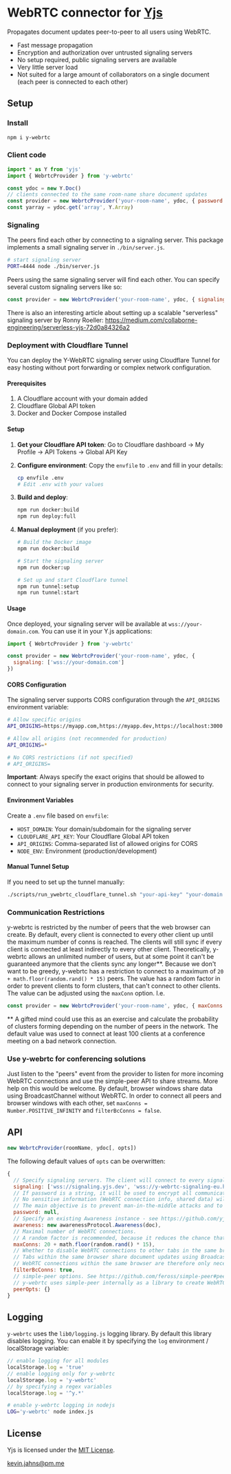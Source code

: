 # WebRTC connector for [Yjs](https://github.com/yjs/yjs)

Propagates document updates peer-to-peer to all users using WebRTC.

* Fast message propagation
* Encryption and authorization over untrusted signaling servers
* No setup required, public signaling servers are available
* Very little server load
* Not suited for a large amount of collaborators on a single document (each peer is connected to each other)

## Setup

### Install

```sh
npm i y-webrtc
```

### Client code

```js
import * as Y from 'yjs'
import { WebrtcProvider } from 'y-webrtc'

const ydoc = new Y.Doc()
// clients connected to the same room-name share document updates
const provider = new WebrtcProvider('your-room-name', ydoc, { password: 'optional-room-password' })
const yarray = ydoc.get('array', Y.Array)
```

### Signaling

The peers find each other by connecting to a signaling server. This package implements a small signaling server in `./bin/server.js`.

```sh
# start signaling server
PORT=4444 node ./bin/server.js
```

Peers using the same signaling server will find each other. You can specify several custom signaling servers like so:

```js
const provider = new WebrtcProvider('your-room-name', ydoc, { signaling: ['wss://y-webrtc-ckynwnzncc.now.sh', 'ws://localhost:4444'] })
```

There is also an interesting article about setting up a scalable "serverless" signaling server by Ronny Roeller: https://medium.com/collaborne-engineering/serverless-yjs-72d0a84326a2

### Deployment with Cloudflare Tunnel

You can deploy the Y-WebRTC signaling server using Cloudflare Tunnel for easy hosting without port forwarding or complex network configuration.

#### Prerequisites

1. A Cloudflare account with your domain added
2. Cloudflare Global API token
3. Docker and Docker Compose installed

#### Setup

1. **Get your Cloudflare API token**: Go to Cloudflare dashboard → My Profile → API Tokens → Global API Key

2. **Configure environment**: Copy the `envfile` to `.env` and fill in your details:
   ```bash
   cp envfile .env
   # Edit .env with your values
   ```

3. **Build and deploy**:
   ```bash
   npm run docker:build
   npm run deploy:full
   ```

4. **Manual deployment** (if you prefer):
   ```bash
   # Build the Docker image
   npm run docker:build
   
   # Start the signaling server
   npm run docker:up
   
   # Set up and start Cloudflare tunnel
   npm run tunnel:setup
   npm run tunnel:start
   ```

#### Usage

Once deployed, your signaling server will be available at `wss://your-domain.com`. You can use it in your Y.js applications:

```js
import { WebrtcProvider } from 'y-webrtc'

const provider = new WebrtcProvider('your-room-name', ydoc, {
  signaling: ['wss://your-domain.com']
})
```

#### CORS Configuration

The signaling server supports CORS configuration through the `API_ORIGINS` environment variable:

```bash
# Allow specific origins
API_ORIGINS=https://myapp.com,https://myapp.dev,https://localhost:3000

# Allow all origins (not recommended for production)
API_ORIGINS=*

# No CORS restrictions (if not specified)
# API_ORIGINS=
```

**Important**: Always specify the exact origins that should be allowed to connect to your signaling server in production environments for security.

#### Environment Variables

Create a `.env` file based on `envfile`:

- `HOST_DOMAIN`: Your domain/subdomain for the signaling server
- `CLOUDFLARE_API_KEY`: Your Cloudflare Global API token
- `API_ORIGINS`: Comma-separated list of allowed origins for CORS
- `NODE_ENV`: Environment (production/development)

#### Manual Tunnel Setup

If you need to set up the tunnel manually:

```bash
./scripts/run_ywebrtc_cloudflare_tunnel.sh "your-api-key" "your-domain.com"
```

### Communication Restrictions

y-webrtc is restricted by the number of peers that the web browser can create. By default, every client is connected to every other client up until the maximum number of conns is reached. The clients will still sync if every client is connected at least indirectly to every other client. Theoretically, y-webrtc allows an unlimited number of users, but at some point it can't be guaranteed anymore that the clients sync any longer**. Because we don't want to be greedy,
y-webrtc has a restriction to connect to a maximum of `20 + math.floor(random.rand() * 15)` peers. The value has a random factor in order to prevent clients to form clusters, that can't connect to other clients. The value can be adjusted using the `maxConn` option. I.e.

```js
const provider = new WebrtcProvider('your-room-name', ydoc, { maxConns: 70 + math.floor(random.rand() * 70) })
```

** A gifted mind could use this as an exercise and calculate the probability of clusters forming depending on the number of peers in the network. The default value was used to connect at least 100 clients at a conference meeting on a bad network connection.

### Use y-webrtc for conferencing solutions

Just listen to the "peers" event from the provider to listen for more incoming WebRTC connections and use the simple-peer API to share streams. More help on this would be welcome. By default, browser windows share data using BroadcastChannel without WebRTC. In order to connect all peers and browser windows with each other, set `maxConns = Number.POSITIVE_INFINITY` and `filterBcConns = false`.

## API

```js
new WebrtcProvider(roomName, ydoc[, opts])
```

The following default values of `opts` can be overwritten:

```js
{
  // Specify signaling servers. The client will connect to every signaling server concurrently to find other peers as fast as possible.
  signaling: ['wss://signaling.yjs.dev', 'wss://y-webrtc-signaling-eu.herokuapp.com', 'wss://y-webrtc-signaling-us.herokuapp.com'],
  // If password is a string, it will be used to encrypt all communication over the signaling servers.
  // No sensitive information (WebRTC connection info, shared data) will be shared over the signaling servers.
  // The main objective is to prevent man-in-the-middle attacks and to allow you to securely use public / untrusted signaling instances.
  password: null,
  // Specify an existing Awareness instance - see https://github.com/yjs/y-protocols
  awareness: new awarenessProtocol.Awareness(doc),
  // Maximal number of WebRTC connections.
  // A random factor is recommended, because it reduces the chance that n clients form a cluster.
  maxConns: 20 + math.floor(random.rand() * 15),
  // Whether to disable WebRTC connections to other tabs in the same browser.
  // Tabs within the same browser share document updates using BroadcastChannels.
  // WebRTC connections within the same browser are therefore only necessary if you want to share video information too.
  filterBcConns: true,
  // simple-peer options. See https://github.com/feross/simple-peer#peer--new-peeropts for available options.
  // y-webrtc uses simple-peer internally as a library to create WebRTC connections.
  peerOpts: {}
}
```

## Logging

`y-webrtc` uses the `lib0/logging.js` logging library. By default this library disables logging. You can enable it by specifying the `log` environment / localStorage variable:

```js
// enable logging for all modules
localStorage.log = 'true'
// enable logging only for y-webrtc
localStorage.log = 'y-webrtc'
// by specifying a regex variables
localStorage.log = '^y.*'
```

```sh
# enable y-webrtc logging in nodejs
LOG='y-webrtc' node index.js
```

## License
Yjs is licensed under the [MIT License](./LICENSE).

<kevin.jahns@pm.me>

